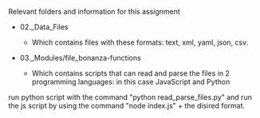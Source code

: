 Relevant folders and information for this assignment

- 02._Data_Files
  - Which contains files with these formats: text, xml, yaml, json, csv.

- 03._Modules/file_bonanza-functions
  - Which contains scripts that can read and parse the files in 2 programming languages: in this case JavaScript and Python

run python script with the command "python read_parse_files.py"
and run the js script by using the command "node index.js" + the disired format.
